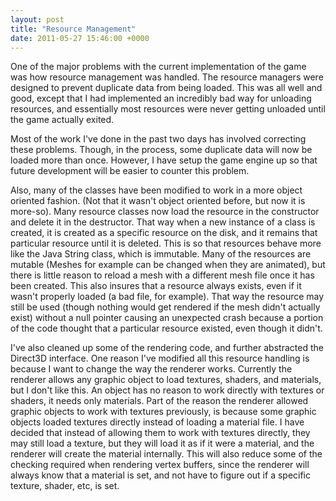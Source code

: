 ```yaml
---
layout: post
title: "Resource Management"
date: 2011-05-27 15:46:00 +0000
---
```

One of the major problems with the current implementation of the game was how resource management was handled. The resource managers were designed to prevent duplicate data from being loaded. This was all well and good, except that I had implemented an incredibly bad way for unloading resources, and essentially most resources were never getting unloaded until the game actually exited.

Most of the work I've done in the past two days has involved correcting these problems. Though, in the process, some duplicate data will now be loaded more than once. However, I have setup the game engine up so that future development will be easier to counter this problem.

Also, many of the classes have been modified to work in a more object oriented fashion. (Not that it wasn't object oriented before, but now it is more-so). Many resource classes now load the resource in the constructor and delete it in the destructor. That way when a new instance of a class is created, it is created as a specific resource on the disk, and it remains that particular resource until it is deleted. This is so that resources behave more like the Java String class, which is immutable. Many of the resources are mutable (Meshes for example can be changed when they are animated), but there is little reason to reload a mesh with a different mesh file once it has been created. This also insures that a resource always exists, even if it wasn't properly loaded (a bad file, for example). That way the resource may still be used (though nothing would get rendered if the mesh didn't actually exist) without a null pointer causing an unexpected crash because a portion of the code thought that a particular resource existed, even though it didn't.

I've also cleaned up some of the rendering code, and further abstracted the Direct3D interface. One reason I've modified all this resource handling is because I want to change the way the renderer works. Currently the renderer allows any graphic object to load textures, shaders, and materials, but I don't like this. An object has no reason to work directly with textures or shaders, it needs only materials. Part of the reason the renderer allowed graphic objects to work with textures previously, is because some graphic objects loaded textures directly instead of loading a material file. I have decided that instead of allowing them to work with textures directly, they may still load a texture, but they will load it as if it were a material, and the renderer will create the material internally. This will also reduce some of the checking required when rendering vertex buffers, since the renderer will always know that a material is set, and not have to figure out if a specific texture, shader, etc, is set.
